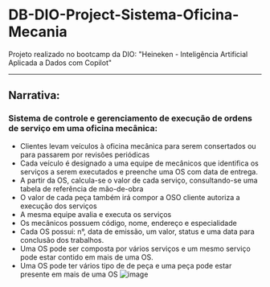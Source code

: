 # DB-DIO-Project-Sistema-Oficina-Mecania
Projeto realizado no bootcamp da DIO: "Heineken - Inteligência Artificial Aplicada a Dados com Copilot"
- - -
## Narrativa:
### Sistema de controle e gerenciamento de execução de ordens de serviço em uma oficina mecânica:
- Clientes levam veículos à oficina mecânica para serem consertados ou para passarem por revisões periódicas
- Cada veículo é designado a uma equipe de mecânicos que identifica os serviços a serem executados e preenche uma OS com data de entrega.
- A partir da OS, calcula-se o valor de cada serviço, consultando-se uma tabela de referência de mão-de-obra
- O valor de cada peça também irá compor a OSO cliente autoriza a execução dos serviços
- A mesma equipe avalia e executa os serviços
- Os mecânicos possuem código, nome, endereço e especialidade
- Cada OS possui: n°, data de emissão, um valor, status e uma data para conclusão dos trabalhos.
- Uma OS pode ser composta por vários serviços e um mesmo serviço pode estar contido em mais de uma OS.
- Uma OS pode ter vários tipo de de peça e uma peça pode estar presente em mais de uma OS
![image](https://github.com/user-attachments/assets/d97655be-5da7-4389-9814-465ba3be5827)
